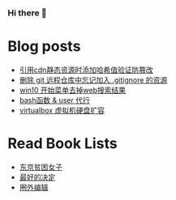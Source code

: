 ### Hi there 👋

<!--
**deletefromuser/deletefromuser** is a ✨ _special_ ✨ repository because its `README.md` (this file) appears on your GitHub profile.

Here are some ideas to get you started:

- 🔭 I’m currently working on ...
- 🌱 I’m currently learning ...
- 👯 I’m looking to collaborate on ...
- 🤔 I’m looking for help with ...
- 💬 Ask me about ...
- 📫 How to reach me: ...
- 😄 Pronouns: ...
- ⚡ Fun fact: ...
-->

# Blog posts
<!-- BLOG-POST-LIST:START -->
- [引用cdn静态资源时添加哈希值验证防篡改](/web/2022071101/)
- [删除 git 远程仓库中忘记加入 .gitignore 的资源](/git/2022071001/)
- [win10 开始菜单去掉web搜索结果](/problem/2022070801/)
- [bash函数 &amp; user 代行](/bash/2022070701/)
- [virtualbox 虚拟机硬盘扩容](/problem/2022070401/)
<!-- BLOG-POST-LIST:END -->

# Read Book Lists
<!-- READ-BOOK-LIST:START -->
- [东京贫困女子](/book/2022052701/)
- [最好的决定](/book/2022030801/)
- [圈外编辑](/book/2022030701/)
<!-- READ-BOOK-LIST:END -->

